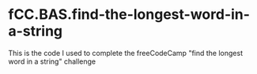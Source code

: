 # fCC.BAS.find-the-longest-word-in-a-string
This is the code I used to complete the freeCodeCamp "find the longest word in a string" challenge
